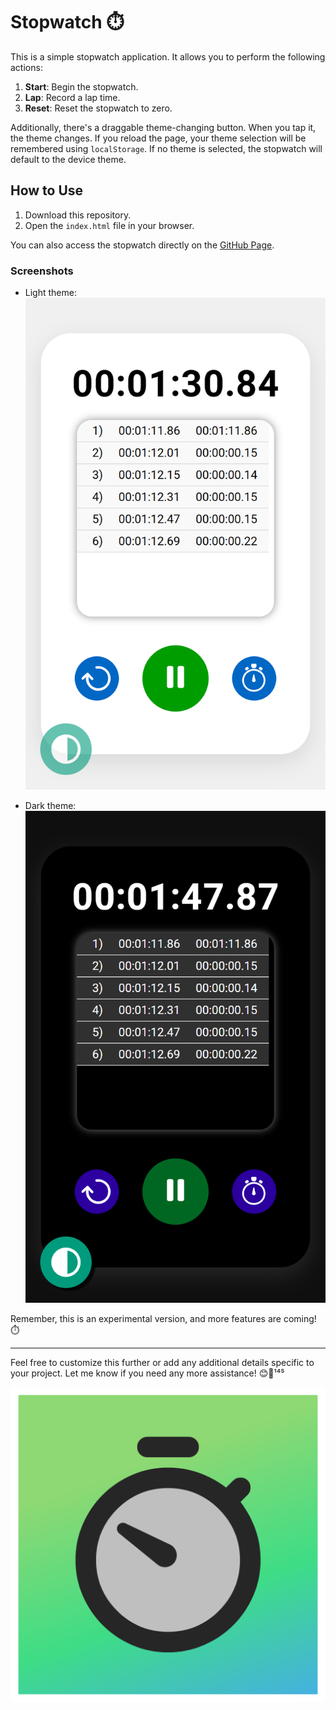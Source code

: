 # Stopwatch ⏱️

This is a simple stopwatch application. It allows you to perform the following actions:

1. **Start**: Begin the stopwatch.
2. **Lap**: Record a lap time.
3. **Reset**: Reset the stopwatch to zero.

Additionally, there's a draggable theme-changing button. When you tap it, the theme changes. If you reload the page, your theme selection will be remembered using `localStorage`. If no theme is selected, the stopwatch will default to the device theme.

## How to Use

1. Download this repository.
2. Open the `index.html` file in your browser.

You can also access the stopwatch directly on the [GitHub Page](https://shihanrishad.github.io/Stopwatch/).

### Screenshots

- Light theme:
  ![Screenshot light theme](images/screenshot-white.png)

- Dark theme:
  ![Screenshot dark theme](images/screenshot-dark.png)

Remember, this is an experimental version, and more features are coming! ⏱️

---

Feel free to customize this further or add any additional details specific to your project. Let me know if you need any more assistance! 😊🚀¹⁴⁵

![Stopwatch](images/icon-1024x1024.png)
